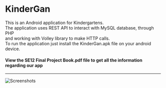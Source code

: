 # KinderGan
This is an Android application for Kindergartens. <br />
The application uses REST API to interact with MySQL database, through PHP <br />
and working with Volley library to make HTTP calls.<br />
To run the application just install the KinderGan.apk file on your android device.
#### View the <b>SE12 Final Project Book.pdf</b> file to get all the information regarding our app
___
![Screenshots](https://user-images.githubusercontent.com/24827920/28064028-dc0ce4c0-663b-11e7-835b-962c5614a291.png)
